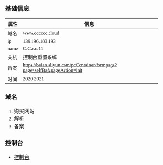 <span  style="font-family: Simsun,serif; font-size: 17px; ">

### 基础信息

|属性 | 信息|
|---|---|
|域名 | www.cccccc.cloud |
|ip | 139.196.183.193 |
|name | C.C.c.c.11 |
|关机 | 控制台重置系统 |
|备案 | https://beian.aliyun.com/pcContainer/formpage?page=selfBa&pageAction=init |
| 时间 | 2020-2021   |

### 域名

1. 购买网站
2. 解析
3. 备案

### 控制台

- [控制台](https://ecs.console.aliyun.com/?spm=5176.100251.recommends.decs.283d4f15ymDgtZ#/home)

</span>